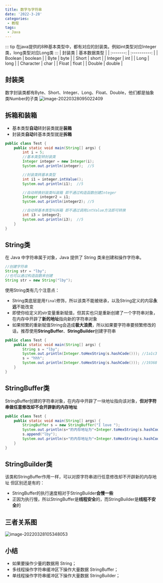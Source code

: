 ```yaml
---
title: 数字与字符串
date: '2022-3-28'
categories:
 - 教程
tags:
 - Java
---
```


::: tip
在java提供的8种基本类型中，都有对应的封装类。例如int类型对应Integer类，long类型对应Long类
:::
|  封装类   | 基本数据类型 |
| :-------: | :----------: |
|  Boolean  |   boolean    |
|   Byte    |     byte     |
|   Short   |    short     |
|  Integer  |     int      |
|   Long    |     long     |
| Character |     char     |
|   Float   |    float     |
|  Double   |    double    |


## 封装类
数字封装类都有Byte、Short、Integer、Long、Float、Double，他们都是抽象类Number的子类
![image-20220328095022409](https://workdomain.cloud/picgo/image-20220328095022409.png)

## 拆箱和装箱
- 基本类型**自动**转封装类就是**装箱**
- 封装类**自动**转基本类型就是**拆箱**
```java
public class Test {
    public static void main(String[] args) {
        int i = 5;
        //基本类型转封装类
        Integer integer = new Integer(i);
        System.out.println(integer);  //5

        //封装类转基本类型
        int i1 = integer.intValue();
        System.out.println(i1);  //5

        //自动转换封装类叫装箱 即不通过构造函数创建Integer
        Integer integer2 = i1;
        System.out.println(integer2); //5

        //自动转基本类型叫拆箱 即不通过调用intValue方法即可转换
        int i3 = integer2;
        System.out.println(i3);  //5
    }
}
```

## String类
在 Java 中字符串属于对象，Java 提供了 String 类来创建和操作字符串。
```java
//创建字符串
String str = "lby";
//也可以通过构造函数来创建
String str = new String("lby");
```
使用String类有几个注意点：
- String类底层是用`final`修饰，所以该类不能被继承，以及String定义的内容**永远**不能改变
- 即使你给定义的str变量重新赋值，但其实也只是重新创建了一个字符串对象，在内存中开辟了**新的地址**指向新的字符串对象
- 如果频繁的重新赋值String会造成**极大浪费**，所以如果要字符串要频繁修改的话，推荐使用**StringBuffer**、**StringBuilder**创建字符串
```java
public class Test {
    public static void main(String[] args) {
        String s = "lby";
        System.out.println(Integer.toHexString(s.hashCode())); //1a1c3
        s = "hhh";
        System.out.println(Integer.toHexString(s.hashCode())); //19368
    }
}
```

## StringBuffer类
StringBuffer创建的字符串对象，在内存中开辟了一块地址指向该对象，**但对字符串做任意修改却不会开辟新的内存地址**
```java
public class Test {
    public static void main(String[] args) {
        StringBuffer s = new StringBuffer("I love ");
        System.out.println(s+"的内存地址为"+Integer.toHexString(s.hashCode())); //I love 的内存地址为75b84c92
        s.append("lby");
        System.out.println(s+"的内存地址为"+Integer.toHexString(s.hashCode())); //I love lby的内存地址为75b84c92
    }
}
```
## StringBuilder类
该类和StringBuffer作用一样，可以对原字符串进行任意修改却不开辟新的内存地址
但区别还是有的：
- StringBuffer的执行速度相对于StringBuilder**会慢一些**
- 正因为执行慢，所以StringBuffer是**线程安全**的，而StringBuilder是**线程不安全**的

## 三者关系图
![image-20220328105348053](https://workdomain.cloud/picgo/image-20220328105348053.png)

## 小结
- 如果要操作少量的数据用 String；
- 多线程操作字符串缓冲区下操作大量数据 StringBuffer；
- 单线程操作字符串缓冲区下操作大量数据 StringBuilder；


